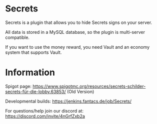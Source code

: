 Secrets
================

Secrets is a plugin that allows you to hide Secrets signs on your server.

All data is stored in a MySQL database, so the plugin is multi-server compatible.

If you want to use the money reward, you need Vault and an economy system that supports Vault.

Information
=================

Spigot page: https://www.spigotmc.org/resources/secrets-schilder-secrets-für-die-lobby.63853/ (Old Version)

Developmental builds: https://jenkins.fantacs.de/job/Secrets/

For questions/help join our discord at: https://discord.com/invite/4nGrfZxb2a
